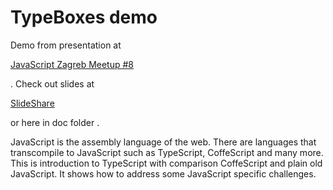 ﻿TypeBoxes demo
=========

Demo from presentation at

[JavaScript Zagreb Meetup #8](http://www.meetup.com/JavaScript-Zagreb/events/175465442/)


. Check out slides at 

[SlideShare](http://www.slideshare.net/VedranMari1/typescript-whattodowithtypesinjava-script)

or here in doc folder
.

JavaScript is the assembly language of the web. There are languages that transcompile to JavaScript such as TypeScript, CoffeScript and many more. This is introduction to TypeScript with comparison CoffeScript and plain old JavaScript. It shows how to address some JavaScript specific challenges. 